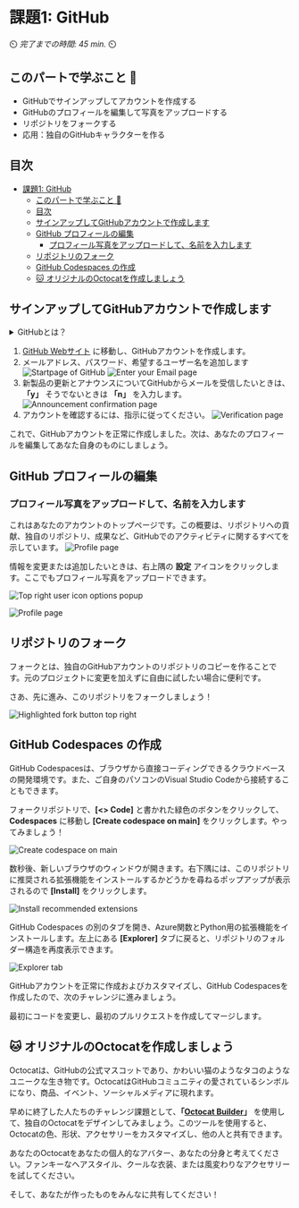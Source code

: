 # 課題1: GitHub

⏲️ _完了までの時間: 45 min._ ⏲️

## このパートで学ぶこと 🎯

- GitHubでサインアップしてアカウントを作成する
- GitHubのプロフィールを編集して写真をアップロードする
- リポジトリをフォークする
- 応用：独自のGitHubキャラクターを作る

## 目次

- [課題1: GitHub](#課題1-github)
  - [このパートで学ぶこと 🎯](#このパートで学ぶこと-)
  - [目次](#目次)
  - [サインアップしてGitHubアカウントで作成します](#サインアップしてgithubアカウントで作成します)
  - [GitHub プロフィールの編集](#github-プロフィールの編集)
    - [プロフィール写真をアップロードして、名前を入力します](#プロフィール写真をアップロードして名前を入力します)
  - [リポジトリのフォーク](#リポジトリのフォーク)
  - [GitHub Codespaces の作成](#github-codespaces-の作成)
  - [:cat: オリジナルのOctocatを作成しましょう](#cat-オリジナルのoctocatを作成しましょう)


## サインアップしてGitHubアカウントで作成します

<details>
<summary>GitHubとは？</summary>

GitHub is  two things: **Git** and **Hub**.
GitHubを知る上での大事なポイント: **Git** と **Hub**

**Git** はバージョン制御ソフトウェアです。開発者は、変更を追跡することにより、特定のプロジェクトに同時に作業できるようになります。何か問題が発生した場合は、Gitで変更を簡単に元に戻すことができます。

**Hub** はそれ自体が特別なものではありませんが、Gitの上に構築された開発者の「ソーシャルネットワーク」を表しています。GitHubはGitソフトウェアを所有していませんが、Gitに簡単にアクセスしてコラボレーションできるプラットフォームを作成しました。GitHubの画期的な機能は、コードを世界と簡単に共有/表示するか、保管することが非常に簡単になることです。コードをどこに保存するかを心配する必要はもうありません。多くの企業はGitHubアカウントを持っています。GitHubは、ビルトインバージョンコントロールでオンラインでコードを簡単に保存する簡単な方法を提供します。

</details>

1.  [GitHub Webサイト](https://github.com/) に移動し、GitHubアカウントを作成します。
2. メールアドレス、パスワード、希望するユーザー名を追加します
  ![Startpage of GitHub](./images/light/GithubSignUp.png)
  ![Enter your Email page](./images/light/EnterEmail.png)
3. 新製品の更新とアナウンスについてGitHubからメールを受信したいときは、 **「y」** そうでないときは **「n」** を入力します。
  ![Announcement confirmation page](./images/light/NoAnnouncements.png)
4. アカウントを確認するには、指示に従ってください。
  ![Verification page](./images/light/Verification.png)

これで、GitHubアカウントを正常に作成しました。次は、あなたのプロフィールを編集してあなた自身のものにしましょう。

## GitHub プロフィールの編集

### プロフィール写真をアップロードして、名前を入力します

これはあなたのアカウントのトップページです。この概要は、リポジトリへの貢献、独自のリポジトリ、成果など、GitHubでのアクティビティに関するすべてを示しています。
![Profile page](./images/light/AccountFrontpage.png)

情報を変更または追加したいときは、右上隅の **設定** アイコンをクリックします。ここでもプロフィール写真をアップロードできます。

![Top right user icon options popup](./images/light/Settings.png)

![Profile page](./images/light/EditProfile.gif)


## リポジトリのフォーク

フォークとは、独自のGitHubアカウントのリポジトリのコピーを作ることです。元のプロジェクトに変更を加えずに自由に試したい場合に便利です。

さあ、先に進み、このリポジトリをフォークしましょう！

![Highlighted fork button top right](./images/light/ForkTheRepository.png)

## GitHub Codespaces の作成

GitHub Codespacesは、ブラウザから直接コーディングできるクラウドベースの開発環境です。また、ご自身のパソコンのVisual Studio Codeから接続することもできます。

フォークリポジトリで、**[<> Code]** と書かれた緑色のボタンをクリックして、**Codespaces** に移動し **[Create codespace on main]** をクリックします。やってみましょう！

![Create codespace on main](./images/light/CreateCodespace.png)


数秒後、新しいブラウザのウィンドウが開きます。右下隅には、このリポジトリに推奨される拡張機能をインストールするかどうかを尋ねるポップアップが表示されるので **[Install]** をクリックします。

![Install recommended extensions](./images/light/InstallRecommendedExtensions.png)


GitHub Codespaces の別のタブを開き、Azure関数とPython用の拡張機能をインストールします。左上にある **[Explorer]** タブに戻ると、リポジトリのフォルダー構造を再度表示できます。

![Explorer tab](./images/light/ExplorerTab.png)

GitHubアカウントを正常に作成およびカスタマイズし、GitHub Codespacesを作成したので、次のチャレンジに進みましょう。

最初にコードを変更し、最初のプルリクエストを作成してマージします。


## :cat: オリジナルのOctocatを作成しましょう

Octocatは、GitHubの公式マスコットであり、かわいい猫のようなタコのようなユニークな生き物です。OctocatはGitHubコミュニティの愛されているシンボルになり、商品、イベント、ソーシャルメディアに現れます。

早めに終了した人たちのチャレンジ課題として、**「[Octocat Builder](https://myoctocat.com)」** を使用して、独自のOctocatをデザインしてみましょう。このツールを使用すると、Octocatの色、形状、アクセサリーをカスタマイズし、他の人と共有できます。


あなたのOctocatをあなたの個人的なアバター、あなたの分身と考えてください。ファンキーなヘアスタイル、クールな衣装、または風変わりなアクセサリーを試してください。

そして、あなたが作ったものをみんなに共有してください！
